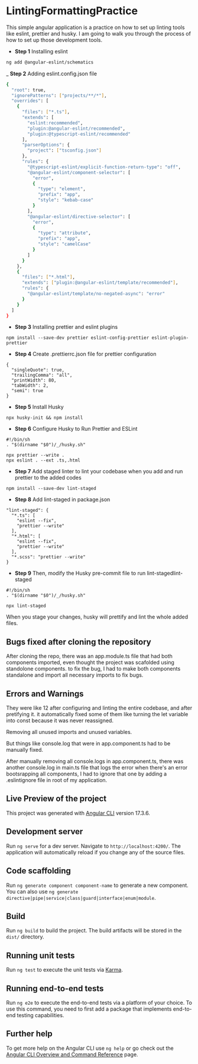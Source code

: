 # LintingFormattingPractice

This simple angular application is a practice on how to set up linting tools like eslint, prettier and husky.
I am going to walk you through the process of how to set up those development tools.

- **Step 1** Installing eslint

```bash
ng add @angular-eslint/schematics

```

\_ **Step 2** Adding eslint.config.json file

```bash
{
  "root": true,
  "ignorePatterns": ["projects/**/*"],
  "overrides": [
    {
      "files": ["*.ts"],
      "extends": [
        "eslint:recommended",
        "plugin:@angular-eslint/recommended",
        "plugin:@typescript-eslint/recommended"
      ],
      "parserOptions": {
        "project": ["tsconfig.json"]
      },
      "rules": {
        "@typescript-eslint/explicit-function-return-type": "off",
        "@angular-eslint/component-selector": [
          "error",
          {
            "type": "element",
            "prefix": "app",
            "style": "kebab-case"
          }
        ],
        "@angular-eslint/directive-selector": [
          "error",
          {
            "type": "attribute",
            "prefix": "app",
            "style": "camelCase"
          }
        ]
      }
    },
    {
      "files": ["*.html"],
      "extends": ["plugin:@angular-eslint/template/recommended"],
      "rules": {
        "@angular-eslint/template/no-negated-async": "error"
      }
    }
  ]
}
```

- **Step 3** Installing prettier and eslint plugins

```base
npm install --save-dev prettier eslint-config-prettier eslint-plugin-prettier

```

- **Step 4** Create .prettierrc.json file for prettier configuration

```base
{
  "singleQuote": true,
  "trailingComma": "all",
  "printWidth": 80,
  "tabWidth": 2,
  "semi": true
}
```

- **Step 5** Install Husky

```base
npx husky-init && npm install
```

- **Step 6** Configure Husky to Run Prettier and ESLint

```base
#!/bin/sh
. "$(dirname "$0")/_/husky.sh"

npx prettier --write .
npx eslint . --ext .ts,.html
```

- **Step 7** Add staged linter to lint your codebase when you add and run prettier to the added codes

```base
npm install --save-dev lint-staged
```

- **Step 8** Add lint-staged in package.json

```base
"lint-staged": {
  "*.ts": [
    "eslint --fix",
    "prettier --write"
  ],
  "*.html": [
    "eslint --fix",
    "prettier --write"
  ],
  "*.scss": "prettier --write"
}

```

- **Step 9** Then, modify the Husky pre-commit file to run lint-stagedlint-staged

```base
#!/bin/sh
. "$(dirname "$0")/_/husky.sh"

npx lint-staged
```

When you stage your changes, husky will prettify and lint the whole added files.

## Bugs fixed after cloning the repository

After cloning the repo, there was an app.module.ts file that had both components imported, even thought the project was scafolded using standolone components. to fix the bug, I had to make both components standalone and import all necessary imports to fix bugs.

## Errors and Warnings

They were like 12 after configuring and linting the entire codebase, and after pretifying it. it automatically fixed some of them like turning the let variable into const because it was never reassigned.

Removing all unused imports and unused variables.

But things like console.log that were in app.component.ts had to be manually fixed.

After manually removing all console.logs in app.component.ts, there was another console.log in main.ts file that logs the error when there's an error bootsrapping all components, I had to ignore that one by adding a .eslintignore file in root of my application.

## Live Preview of the project

This project was generated with [Angular CLI](https://github.com/angular/angular-cli) version 17.3.6.

## Development server

Run `ng serve` for a dev server. Navigate to `http://localhost:4200/`. The application will automatically reload if you change any of the source files.

## Code scaffolding

Run `ng generate component component-name` to generate a new component. You can also use `ng generate directive|pipe|service|class|guard|interface|enum|module`.

## Build

Run `ng build` to build the project. The build artifacts will be stored in the `dist/` directory.

## Running unit tests

Run `ng test` to execute the unit tests via [Karma](https://karma-runner.github.io).

## Running end-to-end tests

Run `ng e2e` to execute the end-to-end tests via a platform of your choice. To use this command, you need to first add a package that implements end-to-end testing capabilities.

## Further help

To get more help on the Angular CLI use `ng help` or go check out the [Angular CLI Overview and Command Reference](https://angular.io/cli) page.
